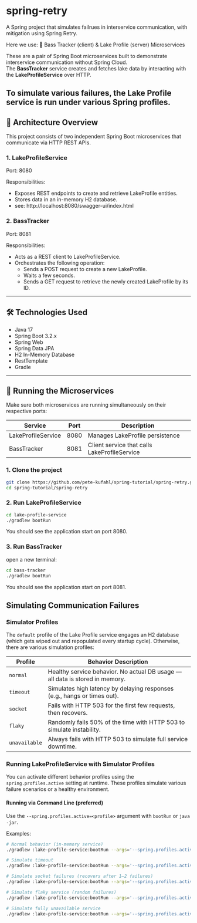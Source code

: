 # spring-retry
A Spring project that simulates failrues in interservice communication, with mitigation using Spring Retry.

Here we use:
🎣 Bass Tracker (client) & Lake Profile (server) Microservices

These are a pair of Spring Boot microservices built to demonstrate interservice communication without Spring Cloud.  
The **BassTracker** service creates and fetches lake data by interacting with the **LakeProfileService** over HTTP.

To simulate various failures, the Lake Profile service is run under various Spring profiles.
---

## 🧱 Architecture Overview
This project consists of two independent Spring Boot microservices that communicate via HTTP REST APIs.

### 1. LakeProfileService
Port: 8080

Responsibilities:
* Exposes REST endpoints to create and retrieve LakeProfile entities.
* Stores data in an in-memory H2 database.
* see: http://localhost:8080/swagger-ui/index.html

### 2. BassTracker
Port: 8081

Responsibilities:
* Acts as a REST client to LakeProfileService.
* Orchestrates the following operation:
  * Sends a POST request to create a new LakeProfile.
  * Waits a few seconds.
  * Sends a GET request to retrieve the newly created LakeProfile by its ID.

---

## 🛠️ Technologies Used

- Java 17
- Spring Boot 3.2.x
- Spring Web
- Spring Data JPA
- H2 In-Memory Database
- RestTemplate
- Gradle

---

## 🔧 Running the Microservices

Make sure both microservices are running simultaneously on their respective ports:

| Service            | Port | Description                              |
|--------------------|------|------------------------------------------|
| LakeProfileService | 8080 | Manages LakeProfile persistence          |
| BassTracker        | 8081 | Client service that calls LakeProfileService |

### 1. Clone the project

```bash
git clone https://github.com/pete-kufahl/spring-tutorial/spring-retry.git
cd spring-tutorial/spring-retry
```

### 2. Run LakeProfileService
```bash
cd lake-profile-service
./gradlew bootRun
```
You should see the application start on port 8080.

### 3. Run BassTracker
open a new terminal:
```bash
cd bass-tracker
./gradlew bootRun
```
You should see the application start on port 8081.

## Simulating Communication Failures

### Simulator Profiles
The `default` profile of the Lake Profile service engages an H2 database (which gets wiped out and repopulated every startup cycle). Otherwise, there are various simulation profiles:

| Profile       | Behavior Description                                                                 |
|---------------|----------------------------------------------------------------------------------------|
| `normal`      | Healthy service behavior. No actual DB usage — all data is stored in memory.         |
| `timeout`     | Simulates high latency by delaying responses (e.g., hangs or times out).             |
| `socket`      | Fails with HTTP 503 for the first few requests, then recovers.                       |
| `flaky`       | Randomly fails 50% of the time with HTTP 503 to simulate instability.                |
| `unavailable` | Always fails with HTTP 503 to simulate full service downtime.                        |

### Running LakeProfileService with Simulator Profiles

You can activate different behavior profiles using the `spring.profiles.active` setting at runtime. These profiles simulate various failure scenarios or a healthy environment.

#### Running via Command Line (preferred)
Use the `--spring.profiles.active=<profile>` argument with `bootRun` or `java -jar`.

Examples:
```bash
# Normal behavior (in-memory service)
./gradlew :lake-profile-service:bootRun --args='--spring.profiles.active=normal'

# Simulate timeout
./gradlew :lake-profile-service:bootRun --args='--spring.profiles.active=timeout'

# Simulate socket failures (recovers after 1–2 failures)
./gradlew :lake-profile-service:bootRun --args='--spring.profiles.active=socket'

# Simulate flaky service (random failures)
./gradlew :lake-profile-service:bootRun --args='--spring.profiles.active=flaky'

# Simulate fully unavailable service
./gradlew :lake-profile-service:bootRun --args='--spring.profiles.active=unavailable'



